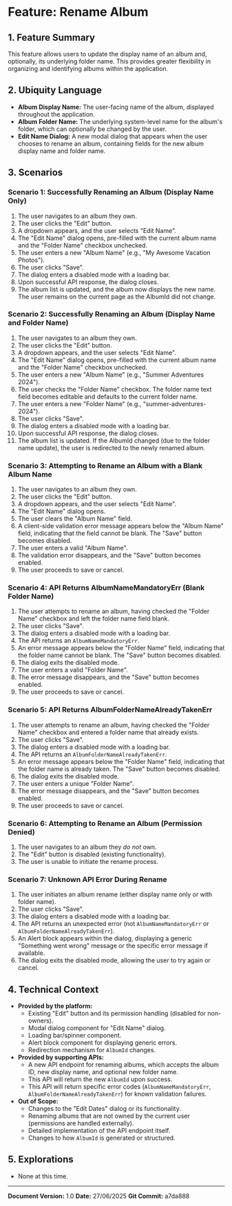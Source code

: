 # Feature: Rename Album

## 1. Feature Summary
This feature allows users to update the display name of an album and, optionally, its underlying folder name. This provides greater flexibility in organizing and identifying albums within the application.

## 2. Ubiquity Language
*   **Album Display Name:** The user-facing name of the album, displayed throughout the application.
*   **Album Folder Name:** The underlying system-level name for the album's folder, which can optionally be changed by the user.
*   **Edit Name Dialog:** A new modal dialog that appears when the user chooses to rename an album, containing fields for the new album display name and folder name.

## 3. Scenarios

### Scenario 1: Successfully Renaming an Album (Display Name Only)
1.  The user navigates to an album they own.
2.  The user clicks the "Edit" button.
3.  A dropdown appears, and the user selects "Edit Name".
4.  The "Edit Name" dialog opens, pre-filled with the current album name and the "Folder Name" checkbox unchecked.
5.  The user enters a new "Album Name" (e.g., "My Awesome Vacation Photos").
6.  The user clicks "Save".
7.  The dialog enters a disabled mode with a loading bar.
8.  Upon successful API response, the dialog closes.
9.  The album list is updated, and the album now displays the new name. The user remains on the current page as the AlbumId did not change.

### Scenario 2: Successfully Renaming an Album (Display Name and Folder Name)
1.  The user navigates to an album they own.
2.  The user clicks the "Edit" button.
3.  A dropdown appears, and the user selects "Edit Name".
4.  The "Edit Name" dialog opens, pre-filled with the current album name and the "Folder Name" checkbox unchecked.
5.  The user enters a new "Album Name" (e.g., "Summer Adventures 2024").
6.  The user checks the "Folder Name" checkbox. The folder name text field becomes editable and defaults to the current folder name.
7.  The user enters a new "Folder Name" (e.g., "summer-adventures-2024").
8.  The user clicks "Save".
9.  The dialog enters a disabled mode with a loading bar.
10. Upon successful API response, the dialog closes.
11. The album list is updated. If the AlbumId changed (due to the folder name update), the user is redirected to the newly renamed album.

### Scenario 3: Attempting to Rename an Album with a Blank Album Name
1.  The user navigates to an album they own.
2.  The user clicks the "Edit" button.
3.  A dropdown appears, and the user selects "Edit Name".
4.  The "Edit Name" dialog opens.
5.  The user clears the "Album Name" field.
6.  A client-side validation error message appears below the "Album Name" field, indicating that the field cannot be blank. The "Save" button becomes disabled.
7.  The user enters a valid "Album Name".
8.  The validation error disappears, and the "Save" button becomes enabled.
9.  The user proceeds to save or cancel.

### Scenario 4: API Returns AlbumNameMandatoryErr (Blank Folder Name)
1.  The user attempts to rename an album, having checked the "Folder Name" checkbox and left the folder name field blank.
2.  The user clicks "Save".
3.  The dialog enters a disabled mode with a loading bar.
4.  The API returns an `AlbumNameMandatoryErr`.
5.  An error message appears below the "Folder Name" field, indicating that the folder name cannot be blank. The "Save" button becomes disabled.
6.  The dialog exits the disabled mode.
7.  The user enters a valid "Folder Name".
8.  The error message disappears, and the "Save" button becomes enabled.
9.  The user proceeds to save or cancel.

### Scenario 5: API Returns AlbumFolderNameAlreadyTakenErr
1.  The user attempts to rename an album, having checked the "Folder Name" checkbox and entered a folder name that already exists.
2.  The user clicks "Save".
3.  The dialog enters a disabled mode with a loading bar.
4.  The API returns an `AlbumFolderNameAlreadyTakenErr`.
5.  An error message appears below the "Folder Name" field, indicating that the folder name is already taken. The "Save" button becomes disabled.
6.  The dialog exits the disabled mode.
7.  The user enters a unique "Folder Name".
8.  The error message disappears, and the "Save" button becomes enabled.
9.  The user proceeds to save or cancel.

### Scenario 6: Attempting to Rename an Album (Permission Denied)
1.  The user navigates to an album they *do not* own.
2.  The "Edit" button is disabled (existing functionality).
3.  The user is unable to initiate the rename process.

### Scenario 7: Unknown API Error During Rename
1.  The user initiates an album rename (either display name only or with folder name).
2.  The user clicks "Save".
3.  The dialog enters a disabled mode with a loading bar.
4.  The API returns an unexpected error (not `AlbumNameMandatoryErr` or `AlbumFolderNameAlreadyTakenErr`).
5.  An Alert block appears within the dialog, displaying a generic "Something went wrong" message or the specific error message if available.
6.  The dialog exits the disabled mode, allowing the user to try again or cancel.

## 4. Technical Context

*   **Provided by the platform:**
    *   Existing "Edit" button and its permission handling (disabled for non-owners).
    *   Modal dialog component for "Edit Name" dialog.
    *   Loading bar/spinner component.
    *   Alert block component for displaying generic errors.
    *   Redirection mechanism for `AlbumId` changes.
*   **Provided by supporting APIs:**
    *   A new API endpoint for renaming albums, which accepts the album ID, new display name, and optional new folder name.
    *   This API will return the new `AlbumId` upon success.
    *   This API will return specific error codes (`AlbumNameMandatoryErr`, `AlbumFolderNameAlreadyTakenErr`) for known validation failures.
*   **Out of Scope:**
    *   Changes to the "Edit Dates" dialog or its functionality.
    *   Renaming albums that are not owned by the current user (permissions are handled externally).
    *   Detailed implementation of the API endpoint itself.
    *   Changes to how `AlbumId` is generated or structured.

## 5. Explorations
*   None at this time.

---
**Document Version:** 1.0
**Date:** 27/06/2025
**Git Commit:** a7da888
